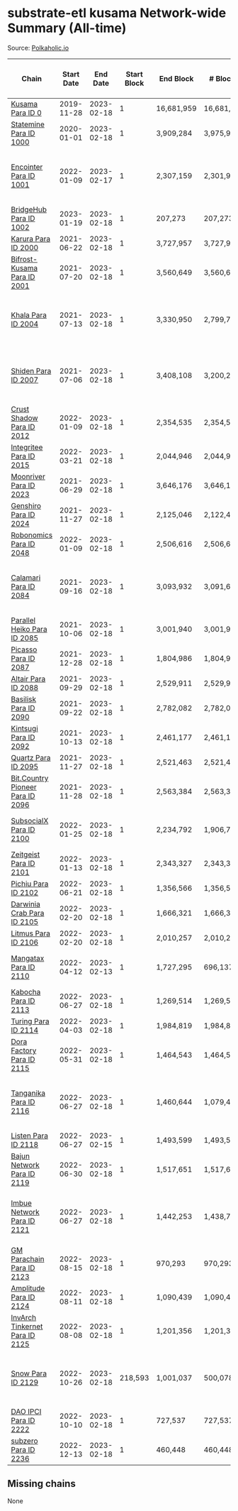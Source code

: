 # substrate-etl kusama Network-wide Summary (All-time)

Source: [Polkaholic.io](https://polkaholic.io)


| Chain            | Start Date | End Date | Start Block | End Block | # Blocks | # Missing | # Addresses with Balances | Crawling Status |
| ---------------- | ---------- | ---------| ----------- | --------- | -------- | --------- | ------------------------- | --------------- |
| [Kusama Para ID 0](/kusama/0-kusama) | 2019-11-28 | 2023-02-18 | 1 | 16,681,959 | 16,681,959 |   | 282,645 |  |
| [Statemine Para ID 1000](/kusama/1000-statemine) | 2020-01-01 | 2023-02-18 | 1 | 3,909,284 | 3,975,958 | 12 (0.00%) | 51,965 |  |
| [Encointer Para ID 1001](/kusama/1001-encointer) | 2022-01-09 | 2023-02-17 | 1 | 2,307,159 | 2,301,963 | 5,196 (0.23%) | 927 | Only partial index available: Old Decoding issues |
| [BridgeHub Para ID 1002](/kusama/1002-bridgehub) | 2023-01-19 | 2023-02-18 | 1 | 207,273 | 207,273 |   | 4 |  |
| [Karura Para ID 2000](/kusama/2000-karura) | 2021-06-22 | 2023-02-18 | 1 | 3,727,957 | 3,727,957 |   | 94,888 |  |
| [Bifrost-Kusama Para ID 2001](/kusama/2001-bifrost-ksm) | 2021-07-20 | 2023-02-18 | 1 | 3,560,649 | 3,560,649 |   | 101,315 |  |
| [Khala Para ID 2004](/kusama/2004-khala) | 2021-07-13 | 2023-02-18 | 1 | 3,330,950 | 2,799,737 | 479,740 (14.40%) | 23,386 | Only partial index available: Old Decoding issues |
| [Shiden Para ID 2007](/kusama/2007-shiden) | 2021-07-06 | 2023-02-18 | 1 | 3,408,108 | 3,200,282 | 603,433 (17.71%) | 636,637 | Only partial index available: Old Decoding issues |
| [Crust Shadow Para ID 2012](/kusama/2012-shadow) | 2022-01-09 | 2023-02-18 | 1 | 2,354,535 | 2,354,535 |   | 2,674 |  |
| [Integritee Para ID 2015](/kusama/2015-integritee) | 2022-03-21 | 2023-02-18 | 1 | 2,044,946 | 2,044,946 |   | 12,939 |  |
| [Moonriver Para ID 2023](/kusama/2023-moonriver) | 2021-06-29 | 2023-02-18 | 1 | 3,646,176 | 3,646,176 |   | 585,457 |  |
| [Genshiro Para ID 2024](/kusama/2024-genshiro) | 2021-11-27 | 2023-02-18 | 1 | 2,125,046 | 2,122,497 | 2,549 (0.12%) | 26 |  |
| [Robonomics Para ID 2048](/kusama/2048-robonomics) | 2022-01-09 | 2023-02-18 | 1 | 2,506,616 | 2,506,616 |   | 3,098 |  |
| [Calamari Para ID 2084](/kusama/2084-calamari) | 2021-09-16 | 2023-02-18 | 1 | 3,093,932 | 3,091,618 | 2,314 (0.07%) | 35,247 | Only partial index available: Archive node unavailable |
| [Parallel Heiko Para ID 2085](/kusama/2085-parallel-heiko) | 2021-10-06 | 2023-02-18 | 1 | 3,001,940 | 3,001,940 |   | 24,252 |  |
| [Picasso Para ID 2087](/kusama/2087-picasso) | 2021-12-28 | 2023-02-18 | 1 | 1,804,986 | 1,804,986 |   | 2,532 |  |
| [Altair Para ID 2088](/kusama/2088-altair) | 2021-09-29 | 2023-02-18 | 1 | 2,529,911 | 2,529,909 | 2 (0.00%) | 29,381 |  |
| [Basilisk Para ID 2090](/kusama/2090-basilisk) | 2021-09-22 | 2023-02-18 | 1 | 2,782,082 | 2,782,080 | 2 (0.00%) | 17,926 |  |
| [Kintsugi Para ID 2092](/kusama/2092-kintsugi) | 2021-10-13 | 2023-02-18 | 1 | 2,461,177 | 2,461,169 | 8 (0.00%) | 16,071 |  |
| [Quartz Para ID 2095](/kusama/2095-quartz) | 2021-11-27 | 2023-02-18 | 1 | 2,521,463 | 2,521,463 |   | 75,202 |  |
| [Bit.Country Pioneer Para ID 2096](/kusama/2096-bitcountrypioneer) | 2021-11-28 | 2023-02-18 | 1 | 2,563,384 | 2,563,384 |   | 24,811 |  |
| [SubsocialX Para ID 2100](/kusama/2100-subsocialx) | 2022-01-25 | 2023-02-18 | 1 | 2,234,792 | 1,906,784 | 50,950 (2.28%) | 34,279 | Only partial index available: Onboarding |
| [Zeitgeist Para ID 2101](/kusama/2101-zeitgeist) | 2022-01-13 | 2023-02-18 | 1 | 2,343,327 | 2,343,327 |   | 15,444 |  |
| [Pichiu Para ID 2102](/kusama/2102-pichiu) | 2022-06-21 | 2023-02-18 | 1 | 1,356,566 | 1,356,566 |   | 1,148 |  |
| [Darwinia Crab Para ID 2105](/kusama/2105-crab) | 2022-02-20 | 2023-02-18 | 1 | 1,666,321 | 1,666,321 |   | 53 |  |
| [Litmus Para ID 2106](/kusama/2106-litmus) | 2022-02-20 | 2023-02-18 | 1 | 2,010,257 | 2,010,257 |   | 13,904 |  |
| [Mangatax Para ID 2110](/kusama/2110-mangatax) | 2022-04-12 | 2023-02-13 | 1 | 1,727,295 | 696,137 | 1,031,158 (59.70%) | 1,677 | Only partial index available: Onboarding |
| [Kabocha Para ID 2113](/kusama/2113-kabocha) | 2022-06-27 | 2023-02-18 | 1 | 1,269,514 | 1,269,514 |   | 13,236 |  |
| [Turing Para ID 2114](/kusama/2114-turing) | 2022-04-03 | 2023-02-18 | 1 | 1,984,819 | 1,984,819 |   | 7,564 |  |
| [Dora Factory Para ID 2115](/kusama/2115-dorafactory) | 2022-05-31 | 2023-02-18 | 1 | 1,464,543 | 1,464,543 |   | 373 |  |
| [Tanganika Para ID 2116](/kusama/2116-tanganika) | 2022-06-27 | 2023-02-18 | 1 | 1,460,644 | 1,079,460 | 2,451 (0.17%) | 3,213 | Only partial index available: Archive node unavailable |
| [Listen Para ID 2118](/kusama/2118-listen) | 2022-06-27 | 2023-02-15 | 1 | 1,493,599 | 1,493,599 |   | 2,053 |  |
| [Bajun Network Para ID 2119](/kusama/2119-bajun) | 2022-06-30 | 2023-02-18 | 1 | 1,517,651 | 1,517,651 |   | 4,960 |  |
| [Imbue Network Para ID 2121](/kusama/2121-imbue) | 2022-06-27 | 2023-02-18 | 1 | 1,442,253 | 1,438,737 | 3,516 (0.24%) | 336 | Only partial index available: Archive node unavailable |
| [GM Parachain Para ID 2123](/kusama/2123-gm) | 2022-08-15 | 2023-02-18 | 1 | 970,293 | 970,293 |   | 9,102 |  |
| [Amplitude Para ID 2124](/kusama/2124-amplitude) | 2022-08-11 | 2023-02-18 | 1 | 1,090,439 | 1,090,439 |   | 748 |  |
| [InvArch Tinkernet Para ID 2125](/kusama/2125-tinkernet) | 2022-08-08 | 2023-02-18 | 1 | 1,201,356 | 1,201,356 |   | 6,730 |  |
| [Snow Para ID 2129](/kusama/2129-snow) | 2022-10-26 | 2023-02-18 | 218,593 | 1,001,037 | 500,078 | 91,926 (9.18%) | 5,499 | Only partial index available: Archive node unavailable |
| [DAO IPCI Para ID 2222](/kusama/2222-daoipci) | 2022-10-10 | 2023-02-18 | 1 | 727,537 | 727,537 |   | 890 |  |
| [subzero Para ID 2236](/kusama/2236-subzero) | 2022-12-13 | 2023-02-18 | 1 | 460,448 | 460,448 |   | 9 |  |

## Missing chains


None
